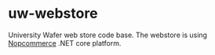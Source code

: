 # uw-webstore
University Wafer web store code base. The webstore is using [Nopcommerce](https://www.nopcommerce.com/en) .NET core platform. 


